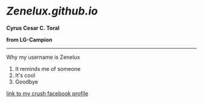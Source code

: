 # *Zenelux.github.io*
**Cyrus Cesar C. Toral**

**from LG-Campion**

----------------------------

Why my username is Zenelux

1. It reminds me of someone
2. It's cool
3. Goodbye

[link to my crush facebook profile](https://www.youtube.com/watch?v=xvFZjo5PgG0)

